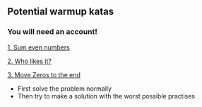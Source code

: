 ## Potential warmup katas
### You will need an account!

[1. Sum even numbers](https://www.codewars.com/kata/586beb5ba44cfc44ed0006c3)

[2. Who likes it?](https://www.codewars.com/kata/5266876b8f4bf2da9b000362)

[3. Move Zeros to the end](https://www.codewars.com/kata/52597aa56021e91c93000cb0)

- First solve the problem normally
- Then try to make a solution with the worst possible practises
